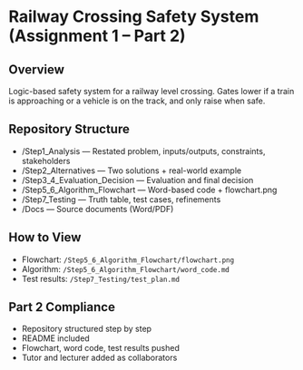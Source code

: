 # Railway Crossing Safety System (Assignment 1 – Part 2)

## Overview
Logic-based safety system for a railway level crossing. Gates lower if a train is approaching or a vehicle is on the track, and only raise when safe.

## Repository Structure
- /Step1_Analysis — Restated problem, inputs/outputs, constraints, stakeholders
- /Step2_Alternatives — Two solutions + real-world example
- /Step3_4_Evaluation_Decision — Evaluation and final decision
- /Step5_6_Algorithm_Flowchart — Word-based code + flowchart.png
- /Step7_Testing — Truth table, test cases, refinements
- /Docs — Source documents (Word/PDF)

## How to View
- Flowchart: `/Step5_6_Algorithm_Flowchart/flowchart.png`
- Algorithm: `/Step5_6_Algorithm_Flowchart/word_code.md`
- Test results: `/Step7_Testing/test_plan.md`

## Part 2 Compliance
- Repository structured step by step
- README included
- Flowchart, word code, test results pushed
- Tutor and lecturer added as collaborators
